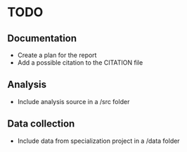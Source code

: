 # TODO

## Documentation
- Create a plan for the report
- Add a possible citation to the CITATION file

## Analysis
- Include analysis source in a /src folder

## Data collection
- Include data from specialization project in a /data folder
